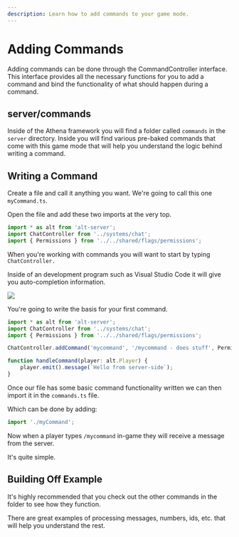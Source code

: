 ```yaml
---
description: Learn how to add commands to your game mode.
---
```


# Adding Commands

Adding commands can be done through the CommandController interface. This interface provides all the necessary functions for you to add a command and bind the functionality of what should happen during a command.

## server/commands

Inside of the Athena framework you will find a folder called `commands` in the `server` directory. Inside you will find various pre-baked commands that come with this game mode that will help you understand the logic behind writing a command.

## Writing a Command

Create a file and call it anything you want. We're going to call this one `myCommand.ts`.

Open the file and add these two imports at the very top.

```typescript
import * as alt from 'alt-server';
import ChatController from '../systems/chat';
import { Permissions } from '../../shared/flags/permissions';
```

When you're working with commands you will want to start by typing `ChatController.`

Inside of an development program such as Visual Studio Code it will give you auto-completion information.

![](https://i.imgur.com/dS88Dnw.png)

You're going to write the basis for your first command.

```typescript
import * as alt from 'alt-server';
import ChatController from '../systems/chat';
import { Permissions } from '../../shared/flags/permissions';

ChatController.addCommand('mycommand', '/mycommand - does stuff', Permissions.None, handleCommand);

function handleCommand(player: alt.Player) {
    player.emit().message(`Hello from server-side`);
}
```

Once our file has some basic command functionality written we can then import it in the `commands.ts` file.

Which can be done by adding:

```typescript
import './myCommand';
```

Now when a player types `/mycommand` in-game they will receive a message from the server.

It's quite simple.

## Building Off Example

It's highly recommended that you check out the other commands in the folder to see how they function.

There are great examples of processing messages, numbers, ids, etc. that will help you understand the rest.

